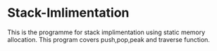 # Stack-Imlimentation
This is the programme for stack implimentation  using static memory allocation. This program covers push,pop,peak and traverse function.


















